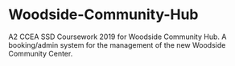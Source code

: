# Woodside-Community-Hub
A2 CCEA SSD Coursework 2019 for Woodside Community Hub. A booking/admin system for the management of the new Woodside Community Center.
